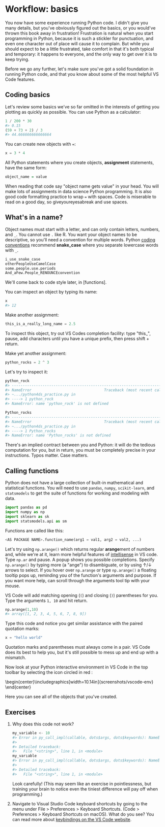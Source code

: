 # Workflow: basics

You now have some experience running Python code. I didn't give you many details, but you've obviously figured out the basics, or you would've thrown this book away in frustration! Frustration is natural when you start programming in Python, because it is such a stickler for punctuation, and even one character out of place will cause it to complain. But while you should expect to be a little frustrated, take comfort in that it's both typical and temporary: it happens to everyone, and the only way to get over it is to keep trying.

Before we go any further, let's make sure you've got a solid foundation in running Python code, and that you know about some of the most helpful VS Code features.

## Coding basics

Let's review some basics we've so far omitted in the interests of getting you plotting as quickly as possible. You can use Python as a calculator:


```python
1 / 200 * 30
#> 0.15
(59 + 73 + 2) / 3
#> 44.666666666666664
```

You can create new objects with `=`:


```python
x = 3 * 4
```

All Python statements where you create objects, __assignment__ statements, have the same form:


```r
object_name = value
```

When reading that code say "object name gets value" in your head. You will make lots of assignments in data science Python programming. It is also good code formatting practice to wrap `=` with spaces. Code is miserable to read on a good day, so giveyoureyesabreak and use spaces.

## What's in a name?

Object names must start with a letter, and can only contain letters, numbers, and `_`. You cannot use `.` like R. You want your object names to be descriptive, so you'll need a convention for multiple words. Python [coding conventions](https://visualgit.readthedocs.io/en/latest/pages/naming_convention.html) recommend __snake_case__ where you separate lowercase words with `_`. 


```r
i_use_snake_case
otherPeopleUseCamelCase
some.people.use.periods
And_aFew.People_RENOUNCEconvention
```

We'll come back to code style later, in [functions].

You can inspect an object by typing its name:


```python
x
#> 12
```

Make another assignment:


```python
this_is_a_really_long_name = 2.5
```

To inspect this object, try out VS Codes completion facility: type "this_", pause, add characters until you have a unique prefix, then press shift + return.

Make yet another assignment:


```python
python_rocks = 2 ^ 3
```

Let's try to inspect it:


```python
python_rock
#> ---------------------------------------------------------------------------
#> NameError                                 Traceback (most recent call last)
#> ~.../python4ds_practice.py in 
#> ----> 1 python_rock
#> NameError: name 'python_rock' is not defined

Python_rocks
#> ---------------------------------------------------------------------------
#> NameError                                 Traceback (most recent call last)
#> ~.../python4ds_practice.py in 
#> ----> 1 Python_rocks
#> NameError: name 'Python_rocks' is not defined

```

There's an implied contract between you and Python: it will do the tedious computation for you, but in return, you must be completely precise in your instructions. Typos matter. Case matters.

## Calling functions

Python does not have a large collection of built-in mathematical and statistical functions. You will need to use `pandas`, `numpy`, `scikit-learn`, and `statsmodels` to get the suite of functions for working and modeling with data. 



```python
import pandas as pd
import numpy as np
import sklearn as sk
import statsmodels.api as sm 
```


Functions are called like this:


```python
<AS PACKAGE NAME>.function_name(arg1 = val1, arg2 = val2, ...)
```

Let's try using `np.arange()` which returns regular **arange**ment of numbers and, while we're at it, learn more helpful features of [intellisense](https://code.visualstudio.com/docs/editor/intellisense) in VS code. Type `np.ar` and pause. A popup shows you possible completions. Specify `np.arange()` by typing more (a "ange") to disambiguate, or by using ↑/↓ arrows to select. If you hover over `np.arange` or type `np.arange()` a floating tooltip pops up, reminding you of the function's arguments and purpose. If you want more help, can scroll through the arguments tool tip with your mouse. 

VS Code will add matching opening (`(`) and closing (`)`) parentheses for you. Type the arguments `1, 10` and hit return.


```python
np.arange(1,10)
#> array([1, 2, 3, 4, 5, 6, 7, 8, 9])
```

Type this code and notice you get similar assistance with the paired quotation marks:


```python
x = "hello world"
```

Quotation marks and parentheses must always come in a pair. VS Code does its best to help you, but it's still possible to mess up and end up with a mismatch. 


Now look at your Python interactive environment in VS Code in the top toolbar by selecting the icon circled in red :


\begin{center}\includegraphics[width=10.14in]{screenshots/vscode-env} \end{center}

Here you can see all of the objects that you've created.

## Exercises

1.  Why does this code not work?

    
    ```python
    my_variable <- 10
    #> Error in py_call_impl(callable, dots$args, dots$keywords): NameError: name 'my_variable' is not defined
    #> 
    #> Detailed traceback:
    #>   File "<string>", line 1, in <module>
    my_varıable
    #> Error in py_call_impl(callable, dots$args, dots$keywords): NameError: name 'my_varıable' is not defined
    #> 
    #> Detailed traceback:
    #>   File "<string>", line 1, in <module>
    ```
    
    Look carefully! (This may seem like an exercise in pointlessness, but
    training your brain to notice even the tiniest difference will pay off
    when programming.)
    
1.  Navigate to Visual Studio Code keyboard shortcuts by going to the menu 
    under File > Preferences > Keyboard Shortcuts. (Code > Preferences > 
    Keyboard Shortcuts on macOS). What do you see? You can read more about 
    [keybindings on the VS Code website](https://code.visualstudio.com/docs/getstarted/keybindings).


